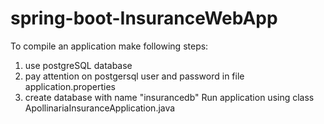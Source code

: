# spring-boot-InsuranceWebApp

To compile an application make following steps:
1) use postgreSQL database
2) pay attention on postgersql user and password in file application.properties
3) create database with name "insurancedb"
Run application using class ApollinariaInsuranceApplication.java
